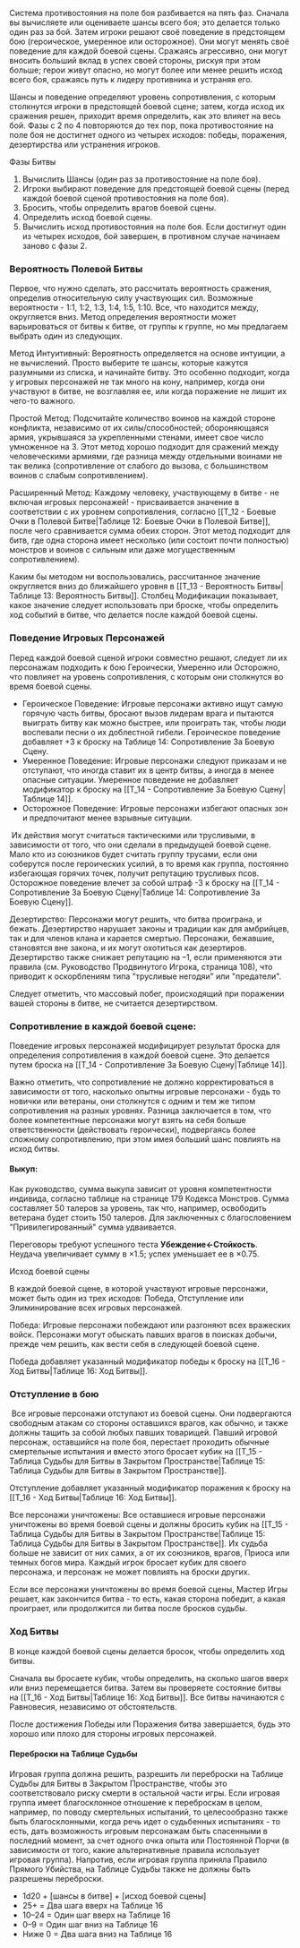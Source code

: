 Система противостояния на поле боя разбивается на пять фаз. Сначала вы вычисляете или оцениваете шансы всего боя; это делается только один раз за бой. Затем игроки решают своё поведение в предстоящем бою (героическое, умеренное или осторожное). Они могут менять своё поведение для каждой боевой сцены. Сражаясь агрессивно, они могут вносить больший вклад в успех своей стороны, рискуя при этом больше; герои живут опасно, но могут более или менее решить исход всего боя, сражаясь путь к лидеру противника и устраняя его.

Шансы и поведение определяют уровень сопротивления, с которым столкнутся игроки в предстоящей боевой сцене; затем, когда исход их сражения решен, приходит время определить, как это влияет на весь бой. Фазы с 2 по 4 повторяются до тех пор, пока противостояние на поле боя не достигнет одного из четырех исходов: победы, поражения, дезертирства или устранения игроков.

Фазы Битвы
1. Вычислить Шансы (один раз за противостояние на поле боя).
2. Игроки выбирают поведение для предстоящей боевой сцены (перед каждой боевой сценой противостояния на поле боя).
3. Бросить, чтобы определить врагов боевой сцены.
4. Определить исход боевой сцены.
5. Вычислить исход противостояния на поле боя. Если достигнут один из четырех исходов, бой завершен, в противном случае начинаем заново с фазы 2. 
### Вероятность Полевой Битвы

Первое, что нужно сделать, это рассчитать вероятность сражения, определив относительную силу участвующих сил. Возможные вероятности - 1:1, 1:2, 1:3, 1:4, 1:5, 1:10. Все, что находится между, округляется вниз. Метод определения вероятности может варьироваться от битвы к битве, от группы к группе, но мы предлагаем выбрать один из следующих.

Метод Интуитивный: Вероятность определяется на основе интуиции, а не вычислений. Просто выберите те шансы, которые кажутся разумными из списка, и начинайте битву. Это особенно подходит, когда у игровых персонажей не так много на кону, например, когда они участвуют в битве, не возглавляя ее, или когда поражение не лишит их чего-то важного.

Простой Метод: Подсчитайте количество воинов на каждой стороне конфликта, независимо от их силы/способностей; обороняющаяся армия, укрывшаяся за укрепленными стенами, имеет свое число умноженное на 3. Этот метод хорошо подходит для сражений между человеческими армиями, где разница между отдельными воинами не так велика (сопротивление от слабого до вызова, с большинством воинов с слабым сопротивлением).

Расширенный Метод: Каждому человеку, участвующему в битве - не включая игровых персонажей! - присваивается значение в соответствии с их уровнем сопротивления, согласно [[Т_12 - Боевые Очки в Полевой Битве|Таблице 12: Боевые Очки в Полевой Битве]], после чего сравнивается сумма обеих сторон. Этот метод подходит для битв, где одна сторона имеет несколько (или состоит почти полностью) монстров и воинов с сильным или даже могущественным сопротивлением).

Каким бы методом ни воспользовались, рассчитанное значение округляется вниз до ближайшего уровня в [[Т_13 - Вероятность Битвы|Таблице 13: Вероятность Битвы]]. Столбец Модификации показывает, какое значение следует использовать при броске, чтобы определить ход событий в битве, что делается после каждой боевой сцены.

### Поведение Игровых Персонажей

Перед каждой боевой сценой игроки совместно решают, следует ли их персонажам подходить к бою Героически, Умеренно или Осторожно, что повлияет на уровень сопротивления, с которым они столкнутся во время боевой сцены.  

- Героическое Поведение: Игровые персонажи активно ищут самую горячую часть битвы, бросают вызов лидерам врага и пытаются выиграть битву как можно быстрее, или проиграть так, чтобы люди воспевали песни о их доблестной гибели. Героическое поведение добавляет +3 к броску на Таблице 14: Сопротивление За Боевую Сцену.
- Умеренное Поведение: Игровые персонажи следуют приказам и не отступают, что иногда ставит их в центр битвы, а иногда в менее опасные ситуации. Умеренное поведение не добавляет модификатор к броску на [[Т_14 - Сопротивление За Боевую Сцену|Таблице 14]].
- Осторожное Поведение: Игровые персонажи избегают опасных зон и предпочитают менее взрывные ситуации.  

 Их действия могут считаться тактическими или трусливыми, в зависимости от того, что они сделали в предыдущей боевой сцене. Мало кто из союзников будет считать группу трусами, если они соберутся после героических усилий, в то время как группа, постоянно избегающая горячих точек, получит репутацию трусливых псов. Осторожное поведение влечет за собой штраф -3 к броску на [[Т_14 - Сопротивление За Боевую Сцену|Таблице 14: Сопротивление За Боевую Сцену]].


Дезертирство: Персонажи могут решить, что битва проиграна, и бежать. Дезертирство нарушает законы и традиции как для амбрийцев, так и для членов клана и карается смертью. Персонажи, бежавшие, становятся вне закона, и их могут охотиться как дезертиров. Дезертирство также снижает репутацию на –1, если применяются эти правила (см. Руководство Продвинутого Игрока, страница 108), что приводит к оскорблениям типа "трусливые негодяи" или "предатели".

Следует отметить, что массовый побег, происходящий при поражении вашей стороны в битве, не считается дезертирством.

### Сопротивление в каждой боевой сцене:

Поведение игровых персонажей модифицирует результат броска для определения сопротивления в каждой боевой сцене. Это делается путем броска на [[Т_14 - Сопротивление За Боевую Сцену|Таблице 14]].

Важно отметить, что сопротивление не должно корректироваться в зависимости от того, насколько опытны игровые персонажи - будь то новички или ветераны, они столкнутся с одним и тем же типом сопротивления на разных уровнях. Разница заключается в том, что более компетентные персонажи могут взять на себя больше ответственности (действовать героически), подвергаясь более сложному сопротивлению, при этом имея больший шанс повлиять на исход битвы.
#### Выкуп:

Как руководство, сумма выкупа зависит от уровня компетентности индивида, согласно таблице на странице 179 Кодекса Монстров. Сумма составляет 50 талеров за уровень, так что, например, освободить ветерана будет стоить 150 талеров. Для заключенных с благословением "Привилегированный" сумма удваивается.

Переговоры требуют успешного теста **Убеждение←Стойкость**. Неудача увеличивает сумму в ×1.5; успех уменьшает ее в ×0.75.

Исход боевой сцены

В каждой боевой сцене, в которой участвуют игровые персонажи, может быть один из трех исходов: Победа, Отступление или Элиминирование всех игровых персонажей.

Победа: Игровые персонажи побеждают или разгоняют всех вражеских войск. Персонажи могут обыскать павших врагов в поисках добычи, прежде чем решить, как вести себя в следующей боевой сцене.

Победа добавляет указанный модификатор победы к броску на [[Т_16 - Ход Битвы|Таблице 16: Ход Битвы]].

### Отступление в бою

 Все игровые персонажи отступают из боевой сцены. Они подвергаются свободным атакам со стороны оставшихся врагов, как обычно, и также должны тащить за собой любых павших товарищей. Павший игровой персонаж, оставшийся на поле боя, перестает проходить обычные смертельные испытания и вместо этого бросает кубик на [[Т_15 - Таблица Судьбы для Битвы в Закрытом Пространстве|Таблице 15: Таблица Судьбы для Битвы в Закрытом Пространстве]].

Отступление добавляет указанный модификатор поражения к броску на [[Т_16 - Ход Битвы|Таблице 16: Ход Битвы]].

Все персонажи уничтожены: Все оставшиеся игровые персонажи уничтожены во время боевой сцены и должны бросить кубик на [[Т_15 - Таблица Судьбы для Битвы в Закрытом Пространстве|Таблице 15: Таблица Судьбы для Битвы в Закрытом Пространстве]]. Их судьба больше не зависит от них самих, а от их союзников, врагов, Приоса или темных богов мира. Каждый игрок бросает кубик для своего персонажа, и персонаж не может повлиять на броски других.

Если все персонажи уничтожены во время боевой сцены, Мастер Игры решает, как закончится битва - то есть, какая сторона победит, а какая проиграет, или продолжится ли битва после бросков судьбы.
### Ход Битвы

В конце каждой боевой сцены делается бросок, чтобы определить ход битвы.

Сначала вы бросаете кубик, чтобы определить, на сколько шагов вверх или вниз перемещается битва. Затем вы проверяете состояние битвы на [[Т_16 - Ход Битвы|Таблице 16: Ход Битвы]]. Все битвы начинаются с Равновесия, независимо от обстоятельств.

После достижения Победы или Поражения битва завершается, будь это хорошо или плохо для стороны игровых персонажей.
#### Переброски на Таблице Судьбы

Игровая группа должна решить, разрешить ли переброски на Таблице Судьбы для Битвы в Закрытом Пространстве, чтобы это соответствовало риску смерти в остальной части игры. Если игровая группа имеет благосклонное отношение к переброскам в целом, например, по поводу смертельных испытаний, то целесообразно также быть благосклонными, когда речь идет о судьбенных испытаниях - то есть, дать возможность игровым персонажам быть спасенными в последний момент, за счет одного очка опыта или Постоянной Порчи (в зависимости от того, какие альтернативные правила использует игровая группа). Напротив, если игровая группа приняла Правило Прямого Убийства, на Таблице Судьбы также не должны быть разрешены переброски.

- 1d20 + [шансы в битве] + [исход боевой сцены]
- 25+ = Два шага вверх на Таблице 16
- 10–24 = Один шаг вверх на Таблице 16
- 0–9 = Один шаг вниз на Таблице 16
- Ниже 0 = Два шага вниз на Таблице 16
    

